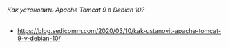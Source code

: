 ###### Как установить Apache Tomcat 9 в Debian 10?
* https://blog.sedicomm.com/2020/03/10/kak-ustanovit-apache-tomcat-9-v-debian-10/

